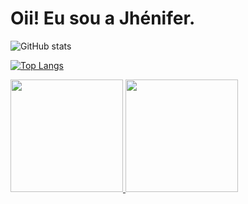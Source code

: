 
# Oii! Eu sou a Jhénifer.

![GitHub stats](https://github-readme-stats.vercel.app/api?username=JheniferMatos&count_private=true&show_icons=true&theme=gotham&include_all_commits)

[![Top Langs](https://github-readme-stats.vercel.app/api/top-langs/?username=JheniferMatos&layout=compact&theme=gotham&include_all_commits)](https://github.com/JheniferMatos/github-readme-stats)

 <div>
  <a href="https://github.com/rafaballerini">
  <img height="180em" src="https://github-readme-stats.vercel.app/api?username=rafaballerini&show_icons=true&theme=dracula&include_all_commits=true&count_private=true"/>
  <img height="180em" src="https://github-readme-stats.vercel.app/api/top-langs/?username=rafaballerini&layout=compact&langs_count=7&theme=dracula"/>
</div>
